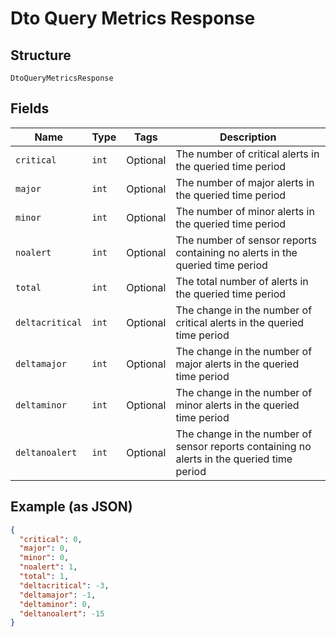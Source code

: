 
# Dto Query Metrics Response

## Structure

`DtoQueryMetricsResponse`

## Fields

| Name | Type | Tags | Description |
|  --- | --- | --- | --- |
| `critical` | `int` | Optional | The number of critical alerts in the queried time period |
| `major` | `int` | Optional | The number of major alerts in the queried time period |
| `minor` | `int` | Optional | The number of minor alerts in the queried time period |
| `noalert` | `int` | Optional | The number of sensor reports containing no  alerts in the queried time period |
| `total` | `int` | Optional | The total number of alerts in the queried time period |
| `deltacritical` | `int` | Optional | The change in the number of critical alerts in the queried time period |
| `deltamajor` | `int` | Optional | The change in the number of major alerts in the queried time period |
| `deltaminor` | `int` | Optional | The change in the number of minor alerts in the queried time period |
| `deltanoalert` | `int` | Optional | The change in the number of sensor reports containing no alerts in the queried time period |

## Example (as JSON)

```json
{
  "critical": 0,
  "major": 0,
  "minor": 0,
  "noalert": 1,
  "total": 1,
  "deltacritical": -3,
  "deltamajor": -1,
  "deltaminor": 0,
  "deltanoalert": -15
}
```

